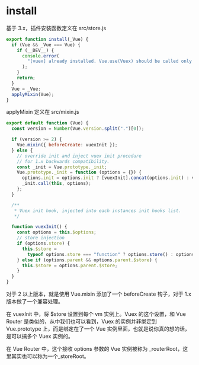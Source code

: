 # install

基于 3.x，插件安装函数定义在 src/store.js

```js
export function install(_Vue) {
  if (Vue && _Vue === Vue) {
    if (__DEV__) {
      console.error(
        "[vuex] already installed. Vue.use(Vuex) should be called only once."
      );
    }
    return;
  }
  Vue = _Vue;
  applyMixin(Vue);
}
```

applyMixin 定义在 src/mixin.js

```js
export default function (Vue) {
  const version = Number(Vue.version.split(".")[0]);

  if (version >= 2) {
    Vue.mixin({ beforeCreate: vuexInit });
  } else {
    // override init and inject vuex init procedure
    // for 1.x backwards compatibility.
    const _init = Vue.prototype._init;
    Vue.prototype._init = function (options = {}) {
      options.init = options.init ? [vuexInit].concat(options.init) : vuexInit;
      _init.call(this, options);
    };
  }

  /**
   * Vuex init hook, injected into each instances init hooks list.
   */

  function vuexInit() {
    const options = this.$options;
    // store injection
    if (options.store) {
      this.$store =
        typeof options.store === "function" ? options.store() : options.store;
    } else if (options.parent && options.parent.$store) {
      this.$store = options.parent.$store;
    }
  }
}
```

对于 2 以上版本，就是使用 Vue.mixin 添加了一个 beforeCreate 钩子，对于 1.x 版本做了一个兼容处理。

在 vuexInit 中，将 $store 设置到每个 vm 实例上。Vuex 的这个设置，和 Vue Router 是类似的，从中我们也可以看到，Vuex 的实例并非绑定到 Vue.prototype 上，而是绑定在了一个 Vue 实例里面，也就是说你真的想的话，是可以搞多个 Vuex 实例的。

在 Vue Router 中，这个接收 options 参数的 Vue 实例被称为 \_routerRoot，这里其实也可以称为一个\_storeRoot。
